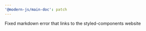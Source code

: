 ```yaml
---
'@modern-js/main-doc': patch
---
```


Fixed markdown error that links to the styled-components website
